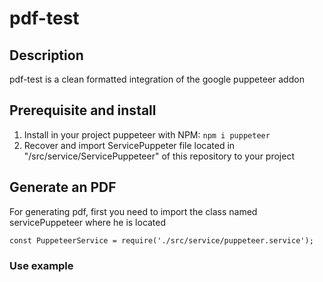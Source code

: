 # pdf-test

## Description

pdf-test is a clean formatted integration of the google puppeteer addon

## Prerequisite and install

1. Install in your project puppeteer with NPM: `npm i puppeteer`
2. Recover and import ServicePuppeter file located in "/src/service/ServicePuppeteer" of this repository to your project

## Generate an PDF

For generating pdf, first you need to import the class named servicePuppeteer where he is located

`const PuppeteerService = require('./src/service/puppeteer.service');`

### Use example


